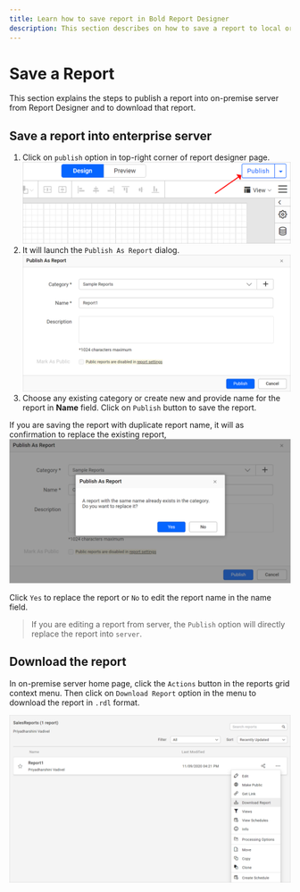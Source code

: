 ```yaml
---
title: Learn how to save report in Bold Report Designer
description: This section describes on how to save a report to local or publish into report server in Bold Report Designer
---
```


# Save a Report

This section explains the steps to publish a report into on-premise server from Report Designer and to download that report.

## Save a report into enterprise server

1. Click on `publish` option in top-right corner of report designer page.
![Save menu in web designer](/static/assets/on-premise/images/report-designer/save-report/save-menu.png)
2. It will launch the `Publish As Report` dialog.
![Save a new report into report server](/static/assets/on-premise/images/report-designer/save-report/save-as-report-dialog.png)
3. Choose any existing category or create new and provide name for the report in **Name** field. Click on `Publish` button to save the report.

If you are saving the report with duplicate report name, it will as confirmation to replace the existing report,
![Replace report alert](/static/assets/on-premise/images/report-designer/save-report/replace-existing-report-alert.png)

Click `Yes` to replace the report or `No` to edit the report name in the name field.

> If you are editing a report from server, the `Publish` option will directly replace the report into `server`.

## Download the report

In on-premise server home page, click the `Actions` button in the reports grid context menu. Then click on `Download Report` option in the menu to download the report in `.rdl` format.

![Download report](/static/assets/on-premise/images/report-designer/save-report/download-report.png)